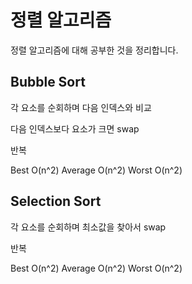 # 정렬 알고리즘

정렬 알고리즘에 대해 공부한 것을 정리합니다.

## Bubble Sort

각 요소를 순회하며 다음 인덱스와 비교

다음 인덱스보다 요소가 크면 swap

반복

Best O(n^2) Average O(n^2) Worst O(n^2)

## Selection Sort

각 요소를 순회하며 최소값을 찾아서 swap

반복

Best O(n^2) Average O(n^2) Worst O(n^2)
